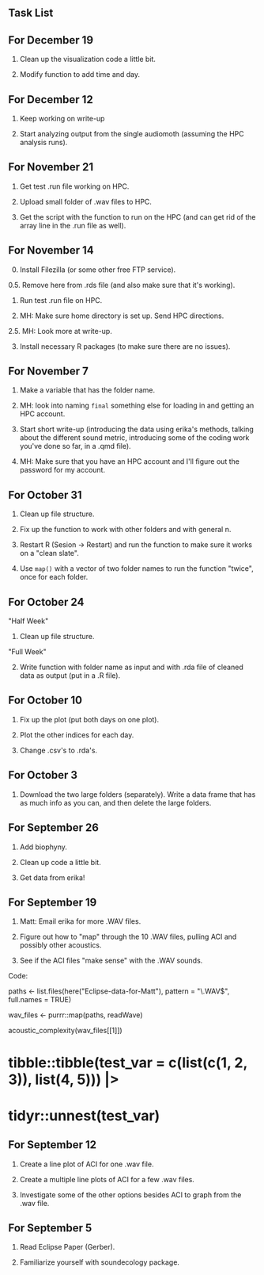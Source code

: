 ## Task List


## For December 19

1. Clean up the visualization code a little bit.

2. Modify function to add time and day.

## For December 12

1. Keep working on write-up

2. Start analyzing output from the single audiomoth (assuming the HPC analysis runs).

## For November 21

1. Get test .run file working on HPC.

2. Upload small folder of .wav files to HPC.

3. Get the script with the function to run on the HPC (and can get rid of the array line in the .run file as well).

## For November 14

0. Install Filezilla (or some other free FTP service).

0.5. Remove here from .rds file (and also make sure that it's working).

1. Run test .run file on HPC.

2. MH: Make sure home directory is set up. Send HPC directions.

2.5. MH: Look more at write-up.

3. Install necessary R packages (to make sure there are no issues).

## For November 7

1. Make a variable that has the folder name.

2. MH: look into naming `final` something else for loading in and getting an HPC account.

3. Start short write-up (introducing the data using erika's methods, talking about the different sound metric, introducing some of the coding work you've done so far, in a .qmd file).

4. MH: Make sure that you have an HPC account and I'll figure out the password for my account.


## For October 31

1. Clean up file structure.

2. Fix up the function to work with other folders and with general n.

3. Restart R (Sesion -> Restart) and run the function to make sure it works on a "clean slate".

4. Use `map()` with a vector of two folder names to run the function "twice", once for each folder.

## For October 24

"Half Week"

1. Clean up file structure.

"Full Week"

2. Write function with folder name as input and with .rda file of cleaned data as output (put in a .R file).

## For October 10

1. Fix up the plot (put both days on one plot).

2. Plot the other indices for each day.

3. Change .csv's to .rda's.

## For October 3

1. Download the two large folders (separately). Write a data frame that has as much info as you can, and then delete the large folders.

## For September 26

1. Add biophyny.

2. Clean up code a little bit.

3. Get data from erika!

## For September 19

1. Matt: Email erika for more .WAV files.

2. Figure out how to "map" through the 10 .WAV files, pulling ACI and possibly other acoustics.

3. See if the ACI files "make sense" with the .WAV sounds.

Code: 

paths <- list.files(here("Eclipse-data-for-Matt"), pattern = "\\.WAV$",
                    full.names = TRUE)

wav_files <- purrr::map(paths, readWave)

acoustic_complexity(wav_files[[1]])

# tibble::tibble(test_var = c(list(c(1, 2, 3)), list(4, 5))) |>
#   tidyr::unnest(test_var)

## For September 12

1. Create a line plot of ACI for one .wav file.

2. Create a multiple line plots of ACI for a few .wav files.

3. Investigate some of the other options besides ACI to graph from the .wav file.

## For September 5

1. Read Eclipse Paper (Gerber).

2. Familiarize yourself with soundecology package.

